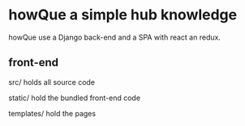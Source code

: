 # howQue a simple hub knowledge


howQue use a Django back-end and a SPA with react an redux.

## front-end 

src/ holds all source code

static/ hold the bundled front-end code

templates/ hold the pages